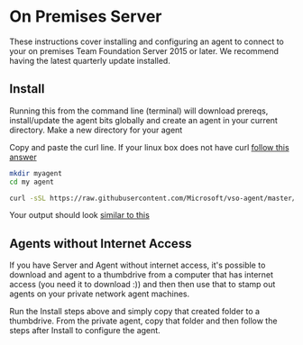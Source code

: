 # On Premises Server

These instructions cover installing and configuring an agent to connect to your on premises Team Foundation Server 2015 or later.  We recommend having the latest quarterly update installed.

## Install

Running this from the command line (terminal) will download prereqs, install/update the agent bits globally and create an agent in your current directory.  Make a new directory for your agent

Copy and paste the curl line.  If your linux box does not have curl [follow this answer](http://askubuntu.com/questions/259681/the-program-curl-is-currently-not-installed)

```bash
mkdir myagent
cd my agent

curl -sSL https://raw.githubusercontent.com/Microsoft/vso-agent/master/getagent.sh | sh
```
Your output should look [similar to this](sampleoutput.md)


## Agents without Internet Access

If you have Server and Agent without internet access, it's possible to download and agent to a thumbdrive from a computer that has internet access (you need it to download :)) and then then use that to stamp out agents on your private network agent machines.

Run the Install steps above and simply copy that created folder to a thumbdrive.  From the private agent, copy that folder and then follow the steps after Install to configure the agent.
